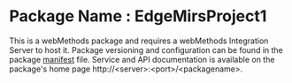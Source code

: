 # Package Name : EdgeMirsProject1
This is a webMethods package and requires a webMethods Integration Server to host it. Package versioning and configuration can be found in the package [manifest](./EdgeMirsProject1/manifest.v3) file. Service and API documentation is available on the package's home page http://&lt;server&gt;:&lt;port&gt;/&lt;packagename>.